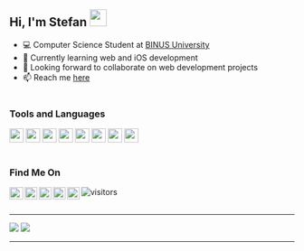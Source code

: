 ## Hi, I'm Stefan <img src="https://media.giphy.com/media/hvRJCLFzcasrR4ia7z/giphy.gif" width="30px">
- 💻 Computer Science Student at [BINUS University](https://binus.ac.id/)<br />
- 🌱 Currently learning web and iOS development
- 👯 Looking forward to collaborate on web development projects
- 📫 Reach me [here](https://www.linkedin.com/in/stefan-adisurya/)
<br/><br/>
### Tools and Languages
[<code><img src="https://user-images.githubusercontent.com/64721275/106098667-fd0fd400-616b-11eb-917f-01761e32adfe.png" height="25px"></code>](https://code.visualstudio.com/)
[<code><img src="https://user-images.githubusercontent.com/64721275/106098153-24b26c80-616b-11eb-91d0-71bb2415e036.png" height="25px"></code>](https://en.cppreference.com/w/c/language)
[<code><img src="https://user-images.githubusercontent.com/64721275/106097755-71497800-616a-11eb-9c52-87cd4b934d65.png" height="25px"></code>](https://docs.oracle.com/javase/7/docs/api/)
[<code><img src="https://user-images.githubusercontent.com/64721275/106097550-131c9500-616a-11eb-9fa3-69df40132aad.png" height="25px"></code>](https://devdocs.io/javascript/)
[<code><img src="https://user-images.githubusercontent.com/64721275/106098847-4eb85e80-616c-11eb-8742-24cd5e04f7b8.png" height="25px"></code>](https://getbootstrap.com/)
[<code><img src="https://user-images.githubusercontent.com/64721275/106098711-157fee80-616c-11eb-8ff4-53351121089c.png" height="25px"></code>](https://laravel.com/)
[<code><img src="https://user-images.githubusercontent.com/64721275/106102066-68a87000-6171-11eb-93f0-508094a3d5e3.png" height="25px"></code>](https://developer.android.com/studio)
[<code><img src="https://user-images.githubusercontent.com/64721275/106102227-ab6a4800-6171-11eb-9b8e-0f614724df4b.png" height="25px"></code>](https://git-scm.com/)
<br/><br/>
### Find Me On
[<img align="left" src="https://user-images.githubusercontent.com/64721275/106094485-b1a5f780-6164-11eb-8be7-6244b83898c6.png" width="24px" height="22px">](https://www.linkedin.com/in/stefan-adisurya/)
[<img align="left" src="https://user-images.githubusercontent.com/64721275/106094714-09dcf980-6165-11eb-9fd0-ea0ba9f7b71f.png" height="22px">](https://twitter.com/stefanadisurya)
[<img align="left" src="https://user-images.githubusercontent.com/64721275/106094823-47418700-6165-11eb-90be-0bec5b1223d0.png" height="22px">](https://www.behance.net/stefanadisurya)
[<img align="left" src="https://user-images.githubusercontent.com/64721275/106094919-735d0800-6165-11eb-9a6f-a1be08810b73.png" height="22px">](https://dribbble.com/stefanadisurya)
[<img align="left" src="https://user-images.githubusercontent.com/64721275/106095068-b3bc8600-6165-11eb-863d-301a3b1ac0b6.png" height="22px">](https://www.instagram.com/stefanadisurya/)
![visitors](https://visitor-badge.glitch.me/badge?page_id=stefanadisurya.stefanadisurya)
<br /><br />
***
[<img src="https://github-readme-stats.vercel.app/api?username=stefanadisurya&hide=stars&show_icons=true&theme=tokyonight">](https://github.com/stefanadisurya)
[<img src="https://github-readme-stats.vercel.app/api/top-langs/?username=stefanadisurya&layout=compact&show_icons=true&theme=tokyonight">](https://github.com/stefanadisurya) 
***

